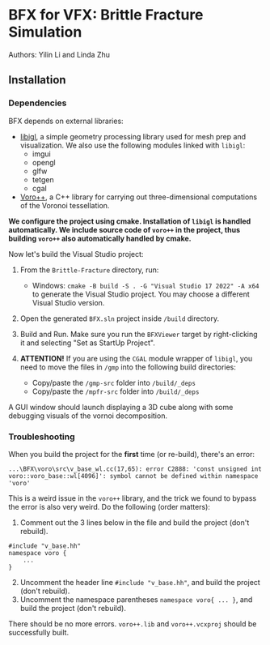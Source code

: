 
# BFX for VFX: Brittle Fracture Simulation

Authors: Yilin Li and Linda Zhu

## Installation

### Dependencies
BFX depends on external libraries:

* [libigl](https://libigl.github.io/), a simple geometry processing library used for mesh prep and visualization. We also use the following modules linked with `libigl`: 
    - imgui
    - opengl
    - glfw
    - tetgen
    - cgal
* [Voro++](https://math.lbl.gov/voro++/), a C++ library for carrying out three-dimensional computations of the Voronoi tessellation.

**We configure the project using cmake. Installation of `libigl` is handled automatically. We include source code of `voro++` in the project, thus building `voro++` also automatically handled by cmake.** 

Now let's build the Visual Studio project:

1. From the `Brittle-Fracture` directory, run:

    * Windows: `cmake -B build -S . -G "Visual Studio 17 2022" -A x64` to generate the Visual Studio project. You may choose a different Visual Studio version.
2. Open the generated `BFX.sln` project inside `/build` directory.
3. Build and Run. Make sure you run the `BFXViewer` target by right-clicking it and selecting "Set as StartUp Project".
4. **ATTENTION!** If you are using the `CGAL` module wrapper of `libigl`, you need to move the files in `/gmp` into the following build directories:

    - Copy/paste the `/gmp-src` folder into `/build/_deps`
    - Copy/paste the `/mpfr-src` folder into `/build/_deps`

A GUI window should launch displaying a 3D cube along with some debugging visuals of the vornoi decomposition.


### Troubleshooting
When you build the project for the **first** time (or re-build), there's an error:
```
...\BFX\voro\src\v_base_wl.cc(17,65): error C2888: 'const unsigned int voro::voro_base::wl[4096]': symbol cannot be defined within namespace 'voro'
```
This is a weird issue in the `voro++` library, and the trick we found to bypass the error is also very weird. Do the following (order matters):

1. Comment out the 3 lines below in the file and build the project (don't rebuild).
```
#include "v_base.hh"
namespace voro {
    ...
}
```
2. Uncomment the header line `#include "v_base.hh"`, and build the project (don't rebuild).
3. Uncomment the namespace parentheses `namespace voro{ ... }`, and build the project (don't rebuild).

There should be no more errors. `voro++.lib` and `voro++.vcxproj` should be successfully built.

